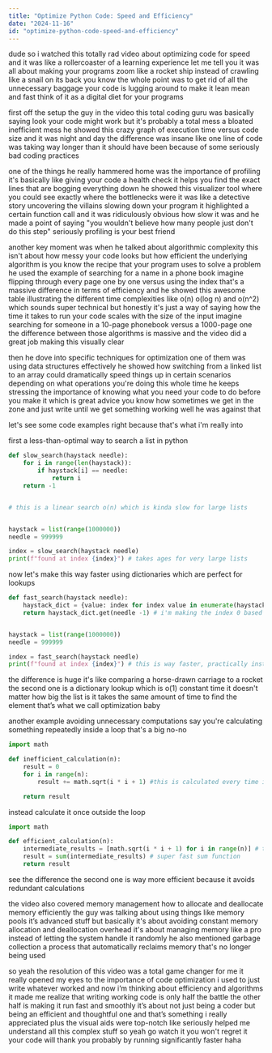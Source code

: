 ```yaml
---
title: "Optimize Python Code: Speed and Efficiency"
date: "2024-11-16"
id: "optimize-python-code-speed-and-efficiency"
---
```


dude so i watched this totally rad video about optimizing code for speed and it was like a rollercoaster of a learning experience let me tell you  it was all about making your programs zoom like a rocket ship instead of crawling like a snail on its back you know  the whole point was to get rid of all the unnecessary baggage your code is lugging around to make it lean mean and fast  think of it as a digital diet for your programs

first off the setup  the guy in the video this total coding guru was basically saying look your code might work but it's probably a total mess  a bloated inefficient mess  he showed this crazy graph of execution time versus code size and it was night and day the difference was insane  like one line of code was taking way longer than it should have been because of some seriously bad coding practices

one of the things he really hammered home was the importance of  profiling  it's basically like giving your code a health check  it helps you find the exact lines that are bogging everything down  he showed this visualizer tool where you could see exactly where the bottlenecks were it was like a detective story uncovering the villains slowing down your program  it highlighted a certain function call and it was ridiculously obvious how slow it was and he made a point of saying "you wouldn't believe how many people just don't do this step"  seriously  profiling is your best friend

another key moment was when he talked about algorithmic complexity  this isn't about how messy your code looks but how efficient the underlying algorithm is you know the recipe that your program uses to solve a problem  he used the example of searching for a name in a phone book  imagine flipping through every page one by one versus using the index that's a massive difference in terms of efficiency  and he showed this awesome table illustrating the different time complexities like o(n) o(log n) and o(n^2) which sounds super technical but honestly it's just a way of saying how the time it takes to run your code scales with the size of the input imagine searching for someone in a 10-page phonebook versus a 1000-page one  the difference between those algorithms is massive  and the video did a great job making this visually clear

then he dove into specific techniques for optimization  one of them was using data structures effectively  he showed how switching from a linked list to an array could dramatically speed things up in certain scenarios depending on what operations you're doing this whole time he keeps stressing the importance of knowing what you need your code to do before you make it  which is great advice you know how sometimes we get in the zone and just write until we get something working  well he was against that


let's see some code examples right  because that's what i'm really into

first a less-than-optimal way to search a list in python

```python
def slow_search(haystack needle):
    for i in range(len(haystack)):
        if haystack[i] == needle:
            return i
    return -1


# this is a linear search o(n) which is kinda slow for large lists


haystack = list(range(1000000))
needle = 999999

index = slow_search(haystack needle)
print(f"found at index {index}") # takes ages for very large lists

```

now let's make this way faster using dictionaries which are perfect for lookups

```python
def fast_search(haystack needle):
    haystack_dict = {value: index for index value in enumerate(haystack)}
    return haystack_dict.get(needle -1) # i'm making the index 0 based here, a slight improvement


haystack = list(range(1000000))
needle = 999999

index = fast_search(haystack needle)
print(f"found at index {index}") # this is way faster, practically instant
```


the difference is huge it's like comparing a horse-drawn carriage to a rocket the second one is a dictionary lookup which is o(1)  constant time  it doesn't matter how big the list is it takes the same amount of time to find the element  that’s what we call optimization baby

another example  avoiding unnecessary computations  say you're calculating something repeatedly inside a loop that's a big no-no

```python
import math

def inefficient_calculation(n):
    result = 0
    for i in range(n):
        result += math.sqrt(i * i + 1) #this is calculated every time inside the loop

    return result

```

instead calculate it once outside the loop

```python
import math

def efficient_calculation(n):
    intermediate_results = [math.sqrt(i * i + 1) for i in range(n)] # this happens once, outside the loop
    result = sum(intermediate_results) # super fast sum function
    return result
```

see the difference the second one is way more efficient because it avoids redundant calculations

the video also covered memory management  how to allocate and deallocate memory efficiently  the guy was talking about using things like memory pools  it’s advanced stuff but basically it's about avoiding constant memory allocation and deallocation overhead it's about managing memory like a pro instead of letting the system handle it randomly  he also mentioned garbage collection  a process that automatically reclaims memory that's no longer being used

so yeah the resolution of this video was a total game changer for me  it really opened my eyes to the importance of code optimization  i used to just write whatever worked and now i’m thinking about efficiency and algorithms  it made me realize that writing working code is only half the battle the other half is making it run fast and smoothly  it’s about not just being a coder but being an efficient and thoughtful one  and that’s something i really appreciated  plus the visual aids were top-notch  like seriously helped me understand all this complex stuff  so yeah  go watch it  you won't regret it  your code will thank you  probably by running significantly faster haha
